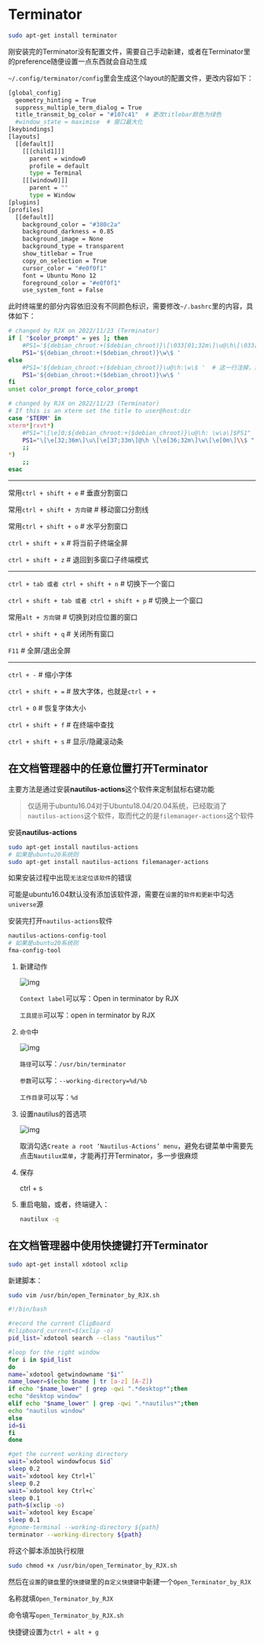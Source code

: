 # Terminator

```bash
sudo apt-get install terminator
```

刚安装完的Terminator没有配置文件，需要自己手动新建，或者在Terminator里的preference随便设置一点东西就会自动生成

`~/.config/terminator/config`里会生成这个layout的配置文件，更改内容如下：

```bash
[global_config]
  geometry_hinting = True
  suppress_multiple_term_dialog = True
  title_transmit_bg_color = "#107c41"  # 更改titlebar颜色为绿色
  #window_state = maximise  # 窗口最大化
[keybindings]
[layouts]
  [[default]]
    [[[child1]]]
      parent = window0
	  profile = default
      type = Terminal
    [[[window0]]]
      parent = ""
      type = Window
[plugins]
[profiles]
  [[default]]
    background_color = "#380c2a"
    background_darkness = 0.85
    background_image = None
    background_type = transparent
	show_titlebar = True
    copy_on_selection = True
    cursor_color = "#e0f0f1"
    font = Ubuntu Mono 12
    foreground_color = "#e0f0f1"
    use_system_font = False
```

此时终端里的部分内容依旧没有不同颜色标识，需要修改`~/.bashrc`里的内容，具体如下：

```bash
# changed by RJX on 2022/11/23 (Terminator)
if [ "$color_prompt" = yes ]; then
    #PS1='${debian_chroot:+($debian_chroot)}\[\033[01;32m\]\u@\h\[\033[00m\]:\[\033[01;34m\]\w\[\033[00m\]\$ '  # 这一行注掉，添加下一行
    PS1='${debian_chroot:+($debian_chroot)}\w\$ '
else
    #PS1='${debian_chroot:+($debian_chroot)}\u@\h:\w\$ '  # 这一行注掉，添加下一行
    PS1='${debian_chroot:+($debian_chroot)}\w\$ '
fi
unset color_prompt force_color_prompt

# changed by RJX on 2022/11/23 (Terminator)
# If this is an xterm set the title to user@host:dir
case "$TERM" in
xterm*|rxvt*)
    #PS1="\[\e]0;${debian_chroot:+($debian_chroot)}\u@\h: \w\a\]$PS1"  # 这一行注掉，添加下一行
    PS1="\[\e[32;36m\]\u\[\e[37;33m\]@\h \[\e[36;32m\]\w\[\e[0m\]\\$ "
    ;;
*)
    ;;
esac
```

---

常用`ctrl + shift + e`  # 垂直分割窗口

常用`ctrl + shift + 方向键`  # 移动窗口分割线

常用`ctrl + shift + o`  # 水平分割窗口

`ctrl + shift + x`  # 将当前子终端全屏

`ctrl + shift + z`  # 退回到多窗口子终端模式

---

`ctrl + tab 或者 ctrl + shift + n`  # 切换下一个窗口

`ctrl + shift + tab 或者 ctrl + shift + p`  # 切换上一个窗口

常用`alt + 方向键`  # 切换到对应位置的窗口

`ctrl + shift + q`  # 关闭所有窗口

`F11`  # 全屏/退出全屏

---

`ctrl + -`  # 缩小字体

`ctrl + shift + =`  # 放大字体，也就是`ctrl + +`

`ctrl + 0`  # 恢复字体大小

`ctrl + shift + f`  # 在终端中查找

`ctrl + shift + s`  # 显示/隐藏滚动条



## 在文档管理器中的任意位置打开Terminator

主要方法是通过安装**nautilus-actions**这个软件来定制鼠标右键功能

> 仅适用于ubuntu16.04对于Ubuntu18.04/20.04系统，已经取消了`nautilus-actions`这个软件，取而代之的是`filemanager-actions`这个软件

安装**nautilus-actions**

```bash
sudo apt-get install nautilus-actions
# 如果是ubuntu20系统则
sudo apt-get install nautilus-actions filemanager-actions
```

如果安装过程中出现`无法定位该软件`的错误

可能是ubuntu16.04默认没有添加该软件源，需要在`设置`的`软件和更新`中勾选`universe`源

安装完打开`nautilus-actions`软件

```bash
nautilus-actions-config-tool
# 如果是ubuntu20系统则
fma-config-tool
```

1. 新建动作

   ![img](https://img-blog.csdnimg.cn/2019042016271279.png?x-oss-process=image/watermark,type_ZmFuZ3poZW5naGVpdGk,shadow_10,text_aHR0cHM6Ly9ibG9nLmNzZG4ubmV0L3poYW5naG0xOTk1,size_16,color_FFFFFF,t_70)

   `Context label`可以写：Open in terminator by RJX

   `工具提示`可以写：open in terminator by RJX

2. `命令`中

   ![img](https://img-blog.csdnimg.cn/2019042016285735.png?x-oss-process=image/watermark,type_ZmFuZ3poZW5naGVpdGk,shadow_10,text_aHR0cHM6Ly9ibG9nLmNzZG4ubmV0L3poYW5naG0xOTk1,size_16,color_FFFFFF,t_70)

   `路径`可以写：`/usr/bin/terminator`

   `参数`可以写：`--working-directory=%d/%b`

   `工作目录`可以写：`%d`

3. 设置nautilus的首选项

   ![img](https://img-blog.csdnimg.cn/20190420163110374.png?x-oss-process=image/watermark,type_ZmFuZ3poZW5naGVpdGk,shadow_10,text_aHR0cHM6Ly9ibG9nLmNzZG4ubmV0L3poYW5naG0xOTk1,size_16,color_FFFFFF,t_70)

   取消勾选`Create a root ‘Nautilus-Actions’ menu`，避免右键菜单中需要先点击`Nautilux菜单`，才能再打开Terminator，多一步很麻烦

4. 保存

   ctrl + s

5. 重启电脑，或者，终端键入：

   ```bash
   nautilux -q
   ```


## 在文档管理器中使用快捷键打开Terminator

```bash
sudo apt-get install xdotool xclip
```

新建脚本：

```bash
sudo vim /usr/bin/open_Terminator_by_RJX.sh
```

```bash
#!/bin/bash

#record the current ClipBoard
#clipboard_current=$(xclip -o)
pid_list=`xdotool search --class "nautilus"`

#loop for the right window
for i in $pid_list
do
name=`xdotool getwindowname "$i"`
name_lower=$(echo $name | tr [a-z] [A-Z])
if echo "$name_lower" | grep -qwi ".*desktop*";then
echo "desktop window"
elif echo "$name_lower" | grep -qwi ".*nautilus*";then
echo "nautilus window"
else
id=$i
fi
done

#get the current working directory
wait=`xdotool windowfocus $id`
sleep 0.2
wait=`xdotool key Ctrl+l`
sleep 0.2
wait=`xdotool key Ctrl+c`
sleep 0.1
path=$(xclip -o)
wait=`xdotool key Escape`
sleep 0.1
#gnome-terminal --working-directory ${path}
terminator --working-directory ${path}
```

将这个脚本添加执行权限

```bash
sudo chmod +x /usr/bin/open_Terminator_by_RJX.sh
```

然后在`设置`的`键盘`里的`快捷键`里的`自定义快捷键`中新建一个`Open_Terminator_by_RJX`

名称就填`Open_Terminator_by_RJX`

命令填写`open_Terminator_by_RJX.sh`

快捷键设置为`ctrl + alt + g`
